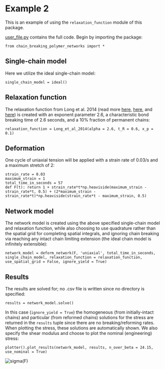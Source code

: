 # Example 2

This is an example of using the `relaxation_function` module of this package.

[user_file.py](user_file.py) contains the full code. Begin by importing the package:

	from chain_breaking_polymer_networks import *
	
## Single-chain model

Here we utilize the ideal single-chain model:

	single_chain_model = ideal()
	
## Relaxation function

The relaxation function from Long et al. 2014 (read more [here](https://dx.doi.org/10.1021/ma501290h), [here](https://dx.doi.org/10.1021/acs.macromol.6b00421), and [here](https://arxiv.org/abs/2104.08866)) is created with an exponent parameter 2.6, a characteristic bond breaking time of 2.6 seconds, and a 10% fraction of permanent chains:

	relaxation_function = Long_et_al_2014(alpha = 2.6, t_R = 0.6, x_p = 0.1)

## Deformation

One cycle of uniaxial tension will be applied with a strain rate of 0.03/s and a maximum stretch of 2:

	strain_rate = 0.03
	maximum_strain = 1
	total_time_in_seconds = 57
	def F(t): return 1 + strain_rate*t*np.heaviside(maximum_strain - strain_rate*t, 0.5) + (2*maximum_strain - strain_rate*t)*np.heaviside(strain_rate*t - maximum_strain, 0.5)

## Network model

The network model is created using the above specified single-chain model and relaxation function, while also choosing to use quadrature rather than the spatial grid for completing spatial integrals, and ignoring chain breaking via reaching any intact chain limiting extension (the ideal chain model is infinitely extensible):

	network_model = deform_network(F, 'uniaxial', total_time_in_seconds, single_chain_model, relaxation_function = relaxation_function, use_spatial_grid = False, ignore_yield = True)
		
## Results
	
The results are solved for; no .csv file is written since no directory is specified:
	
	results = network_model.solve()

In this case (`ignore_yield = True`) the homogeneous (from initially-intact chains) and particular (from reformed chains) solutions for the stress are returned in the `results` tuple since there are no breaking/reforming rates. When plotting the stress, these solutions are automatically shown. We also specify the shear modulus and choose to plot the nominal (engineering) stress:
	
	plotter().plot_results(network_model, results, n_over_beta = 24.15, use_nominal = True)

![sigma(F)](https://github.com/mbuche/chain_breaking_polymer_networks/blob/main/examples/example_2/sigma_hpt(F).png)
